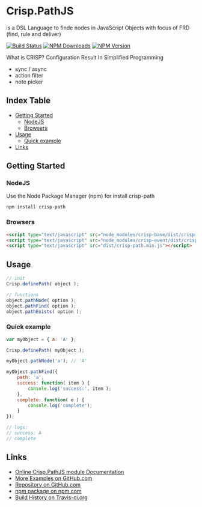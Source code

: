 # Crisp.PathJS
is a DSL Language to finde nodes in JavaScript Objects with focus of FRD (find, rule and deliver) 

[![Build Status](https://travis-ci.org/OpenCrisp/Crisp.PathJS.svg)](https://travis-ci.org/OpenCrisp/Crisp.PathJS)
[![NPM Downloads](https://img.shields.io/npm/dm/crisp-path.svg)](https://www.npmjs.com/package/crisp-path)
[![NPM Version](https://img.shields.io/npm/v/crisp-path.svg)](https://www.npmjs.com/package/crisp-path)

What is CRISP? Configuration Result In Simplified Programming

  * sync / async
  * action filter
  * note picker

## Index Table

  * [Getting Started](#getting-started)
    * [NodeJS](#nodejs)
    * [Browsers](#browsers)
  * [Usage](#usage)
    * [Quick example](#quick-example)
  * [Links](#links)

## Getting Started

### NodeJS
Use the Node Package Manager (npm) for install crisp-path

    npm install crisp-path

### Browsers
```html
<script type="text/javascript" src="node_modules/crisp-base/dist/crisp-base.min.js"></script>
<script type="text/javascript" src="node_modules/crisp-event/dist/crisp-event.min.js"></script>
<script type="text/javascript" src="dist/crisp-path.min.js"></script>
```

## Usage
```javascript
// init
Crisp.definePath( object );

// functions
object.pathNode( option );
object.pathFind( option );
object.pathExists( option );
```

### Quick example
```javascript
var myObject = { a: 'A' };

Crisp.definePath( myObject );
```

```javascript
myObject.pathNode('a'); // 'A'
```

```javascript
myObject.pathFind({
    path: 'a',
    success: function( item ) {
        console.log('success:', item );
    },
    complete: function( e ) {
        console.log('complete');
    }
});

// logs:
// success: A
// complete
```


## Links
 * [Online Crisp.PathJS module Documentation](http://opencrisp.wca.at/docs/module-PathJS.html)
 * [More Examples on GitHub.com](https://github.com/OpenCrisp/Crisp.PathJS/tree/master/test)
 * [Repository on GitHub.com](https://github.com/OpenCrisp/Crisp.PathJS)
 * [npm package on npm.com](https://www.npmjs.com/package/crisp-path)
 * [Build History on Travis-ci.org](https://travis-ci.org/OpenCrisp/Crisp.PathJS)
